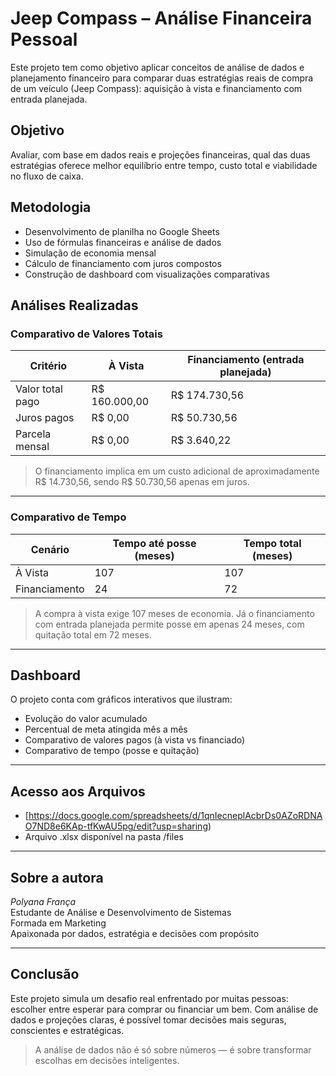 # Jeep Compass – Análise Financeira Pessoal

Este projeto tem como objetivo aplicar conceitos de análise de dados e planejamento financeiro para comparar duas estratégias reais de compra de um veículo (Jeep Compass): aquisição à vista e financiamento com entrada planejada.

## Objetivo

Avaliar, com base em dados reais e projeções financeiras, qual das duas estratégias oferece melhor equilíbrio entre tempo, custo total e viabilidade no fluxo de caixa.

## Metodologia

- Desenvolvimento de planilha no Google Sheets
- Uso de fórmulas financeiras e análise de dados
- Simulação de economia mensal
- Cálculo de financiamento com juros compostos
- Construção de dashboard com visualizações comparativas

## Análises Realizadas

### Comparativo de Valores Totais

| Critério                  | À Vista       | Financiamento (entrada planejada) |
|---------------------------|---------------|------------------------------------|
| Valor total pago          | R$ 160.000,00 | R$ 174.730,56                      |
| Juros pagos               | R$ 0,00       | R$ 50.730,56                       |
| Parcela mensal            | R$ 0,00       | R$ 3.640,22                        |

> O financiamento implica em um custo adicional de aproximadamente R$ 14.730,56, sendo R$ 50.730,56 apenas em juros.

---

### Comparativo de Tempo

| Cenário        | Tempo até posse (meses) | Tempo total (meses) |
|----------------|--------------------------|----------------------|
| À Vista        | 107                      | 107                  |
| Financiamento  | 24                       | 72                   |

> A compra à vista exige 107 meses de economia. Já o financiamento com entrada planejada permite posse em apenas 24 meses, com quitação total em 72 meses.

---

## Dashboard

O projeto conta com gráficos interativos que ilustram:

- Evolução do valor acumulado
- Percentual de meta atingida mês a mês
- Comparativo de valores pagos (à vista vs financiado)
- Comparativo de tempo (posse e quitação)


---

## Acesso aos Arquivos

-  [https://docs.google.com/spreadsheets/d/1qnIecneplAcbrDs0AZoRDNAO7ND8e6KAp-tfKwAU5pg/edit?usp=sharing)
-  Arquivo .xlsx disponível na pasta /files

---

## Sobre a autora

*Polyana França*  
Estudante de Análise e Desenvolvimento de Sistemas  
Formada em Marketing  
Apaixonada por dados, estratégia e decisões com propósito

---

## Conclusão

Este projeto simula um desafio real enfrentado por muitas pessoas: escolher entre esperar para comprar ou financiar um bem. Com análise de dados e projeções claras, é possível tomar decisões mais seguras, conscientes e estratégicas.

>  A análise de dados não é só sobre números — é sobre transformar escolhas em decisões inteligentes.
